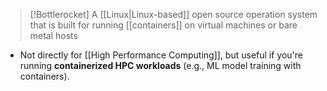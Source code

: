
>[!Bottlerocket]
>A [[Linux|Linux-based]] open source operation system that is built for running [[containers]] on virtual machines or bare metal hosts

- Not directly for [[High Performance Computing]], but useful if you're running **containerized HPC workloads** (e.g., ML model training with containers).